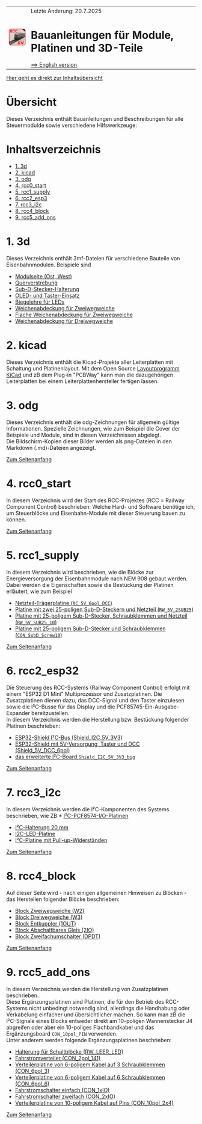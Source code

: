 <table><tr><td><img src="./images/RCC5V_Logo_96.png"></img></td><td>
Letzte &Auml;nderung: 20.7.2025 <a name="up"></a><br>   
<h1>Bauanleitungen für Module, Platinen und 3D-Teile</h1>
<a href="README.md">==> English version</a>&nbsp; &nbsp; &nbsp; 
</td></tr></table>   

[Hier geht es direkt zur Inhalts&uuml;bersicht](#x05)   

# &Uuml;bersicht
Dieses Verzeichnis enthält Bauanleitungen und Beschreibungen für alle Steuermodulde sowie verschiedene Hilfswerkzeuge:   

## 
<a name="x05"></a>   

# Inhaltsverzeichnis   
* [1. 3d](#x10)   
* [2. kicad](#x20)   
* [3. odg](#x30)   
* [4. rcc0_start](#x40)   
* [5. rcc1_supply](#x50)   
* [6. rcc2_esp3](#x60)   
* [7. rcc3_i2c](#x70)   
* [8. rcc4_block](#x80)   
* [9. rcc5_add_ons](#x90)   

<a name="x10"></a>   

# 1. 3d
Dieses Verzeichnis enth&auml;lt 3mf-Dateien f&uuml;r verschiedene Bauteile von Eisenbahnmodulen. Beispiele sind   
<a name="x10"></a>   

* [Modulseite (Ost, West)](/fab/3d/LIESMICH.md#x10)   
* [Querverstrebung](/fab/3d/LIESMICH.md#x20)   
* [Sub-D-Stecker-Halterung](/fab/3d/LIESMICH.md#x30)   
* [OLED- und Taster-Einsatz](/fab/3d/LIESMICH.md#x40)   
* [Biegelehre f&uuml;r LEDs](/fab/3d/LIESMICH.md#x50)   
* [Weichenabdeckung f&uuml;r Zweiwegweiche](/fab/3d/LIESMICH.md#x60)   
* [Flache Weichenabdeckung f&uuml;r Zweiwegweiche](/fab/3d/LIESMICH.md#x70)   
* [Weichenabdeckung f&uuml;r Dreiwegweiche](/fab/3d/LIESMICH.md#x80)   

<a name="x20"></a>   

# 2. kicad
Dieses Verzeichnis enthält die Kicad-Projekte aller Leiterplatten mit Schaltung und Platinenlayout. Mit dem Open Source [Layoutprogramm KiCad](https://www.kicad.org/) und zB dem Plug-in "PCBWay" kann man die dazugehörigen Leiterplatten bei einem Leiterplattenhersteller fertigen lassen.   

<a name="x30"></a>   

# 3. odg
Dieses Verzeichnis enthält die odg-Zeichnungen für allgemein gültige Informationen. Spezielle Zeichnungen, wie zum Beispiel die Cover der Beispiele und Module, sind in diesen Verzeichnissen abgelegt.   
Die Bildschirm-Kopien dieser Bilder werden als png-Dateien in den Markdown (.md)-Dateien angezeigt.   

[Zum Seitenanfang](#up)   
<a name="x40"></a>   

# 4. rcc0_start
In diesem Verzeichnis wird der Start des RCC-Projektes (RCC = Railway Component Control) beschrieben: Welche Hard- und Software benötige ich, um Steuerblöcke und Eisenbahn-Module mit dieser Steuerung bauen zu können.   

[Zum Seitenanfang](#up)   
<a name="x50"></a>   

# 5. rcc1_supply
In diesem Verzeichnis wird beschrieben, wie die Blöcke zur Energieversorgung der Eisenbahnmodule nach NEM 908 gebaut werden. Dabei werden die Eigenschaften sowie die Bestückung der Platinen erläutert, wie zum Beispiel   
* [Netzteil-Tr&auml;gerplatine (`AC_5V_6pol_DCC`)](/fab/rcc1_supply/LIESMICH.md#x22)   
* [Platine mit zwei 25-poligen Sub-D-Steckern und Netzteil (`RW_5V_2SUB25`)](/fab/rcc1_supply/LIESMICH.md#x32)   
* [Platine mit 25-poligem Sub-D-Stecker, Schraubklemmen und Netzteil (`RW_5V_SUB25_10`)](/fab/rcc1_supply/LIESMICH.md#x33)    
* [Platine mit 25-poligem Sub-D-Stecker und Schraubklemmen (`CON_SubD_Screw10`)](/fab/rcc1_supply/LIESMICH.md#x34)   

[Zum Seitenanfang](#up)   
<a name="x60"></a>   

# 6. rcc2_esp32
Die Steuerung des RCC-Systems (Railway Component Control) erfolgt mit einem "ESP32 D1 Mini" Multiprozessor und Zusatzplatinen. Die Zusatzplatinen dienen dazu, das DCC-Signal und den Taster einzulesen sowie die I²C-Busse f&uuml;r das Display und die PCF85745-Ein-Ausgabe-Expander bereitzustellen.   
In diesem Verzeichnis werden die Herstellung bzw. Best&uuml;ckung folgender Platinen beschrieben:   
* [ESP32-Shield I²C-Bus (Shield_I2C_5V_3V3)](/fab/rcc2_esp32/LIESMICH.md#x20)   
* [ESP32-Shield mit 5V-Versorgung, Taster und DCC (Shield_5V_DCC_6pol)](/fab/rcc2_esp32/LIESMICH.md#x30)   
* [das erweiterte I²C-Board `Shield_I2C_5V_3V3_big`](/fab/rcc2_esp32/LIESMICH.md#x40)   

[Zum Seitenanfang](#up)   
<a name="x70"></a>   

# 7. rcc3_i2c
In diesem Verzeichnis werden die I²C-Komponenten des Systems beschrieben, wie ZB   * [I²C-PCF8574-I/O-Platinen](/fab/rcc3_i2c/LIESMICH.md#x10)   
* [I²C-Halterung 20 mm](/fab/rcc3_i2c/LIESMICH.md#x20)   
* [I2C-LED-Platine](/fab/rcc3_i2c/LIESMICH.md#x40)   
* [I²C-Platine mit Pull-up-Widerst&auml;nden](/fab/rcc3_i2c/LIESMICH.md#x60)   

[Zum Seitenanfang](#up)   
<a name="x80"></a>   

# 8. rcc4_block
Auf dieser Seite wird - nach einigen allgemeinen Hinweisen zu Bl&ouml;cken - das Herstellen folgender Bl&ouml;cke beschrieben:   
* [Block Zweiwegweiche (W2)](/fab/rcc4_block/LIESMICH.md#x20)   
* [Block Dreiwegweiche (W3)](/fab/rcc4_block/LIESMICH.md#x30)   
* [Block Entkuppler (1OUT)](/fab/rcc4_block/LIESMICH.md#x40)   
* [Block Abschaltbares Gleis (2IO)](/fab/rcc4_block/LIESMICH.md#x50)   
* [Block Zweifachumschalter (DPDT)](/fab/rcc4_block/LIESMICH.md#x60)   

[Zum Seitenanfang](#up)   
<a name="x90"></a>   

# 9. rcc5_add_ons
In diesem Verzeichnis werden die Herstellung von Zusatzplatinen beschrieben.   
Diese Erg&auml;nzungsplatinen sind Platinen, die f&uuml;r den Betrieb des RCC-Systems nicht unbedingt notwendig sind, allerdings die Handhabung oder Verkabelung einfacher und &uuml;bersichtlicher machen. So kann man zB die I²C-Signale eines Blocks entweder direkt am 10-poligen Wannenstecker J4 abgreifen oder aber ein 10-poliges Flachbandkabel und das Erg&auml;nzungsboard `CON_10pol_PIN` verwenden.   
Unter anderem werden folgende Erg&auml;nzungsplatinen beschrieben:   
* [Halterung f&uuml;r Schaltbl&ouml;cke (RW_LEER_LED)](/fab/rcc5_add_ons/LIESMICH.md#x20)   
* [Fahrstromverteiler (CON_2pol_141)](/fab/rcc5_add_ons/LIESMICH.md#x30)   
* [Verteilerplatine von 6-poligem Kabel auf 3 Schraubklemmen (CON_6pol_3)](/fab/rcc5_add_ons/LIESMICH.md#x40)   
* [Verteilerplatine von 6-poligem Kabel auf 6 Schraubklemmen (CON_6pol_6)](/fab/rcc5_add_ons/LIESMICH.md#x50)   
* [Fahrstromschalter einfach (CON_1xIO)](/fab/rcc5_add_ons/LIESMICH.md#x60)   
* [Fahrstromschalter zweifach (CON_2xIO)](/fab/rcc5_add_ons/LIESMICH.md#x70)   
* [Verteilerplatine von 10-poligem Kabel auf Pins (CON_10pol_2x4)](/fab/rcc5_add_ons/LIESMICH.md#x80)   

[Zum Seitenanfang](#up)   
